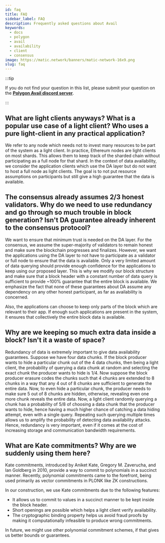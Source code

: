 ```yaml
---
id: faq
title: FAQ
sidebar_label: FAQ
description: Frequently asked questions about Avail
keywords:
  - docs
  - polygon
  - avail
  - availability
  - client
  - consensus
image: https://matic.network/banners/matic-network-16x9.png
slug: faq
---
```


:::tip

If you do not find your question in this list, please submit your question on the <ins>**[Polygon Avail discord server](https://discord.gg/jXbK2DDeNt)**</ins>.

:::

## What are light clients anyways? What is a popular use case of a light client? Who uses a pure light-client in any practical application?

We refer to any node which needs not to invest many resources to be part of the system as a light 
client. In practice, Ethereum nodes are light clients on most shards. This allows them to keep track 
of the sharded chain without participating as a full node for that shard.
In the context of data availability, we consider the application clients which use the DA layer but 
do not want to host a full node as light clients. The goal is to not put resource assumptions on 
participants but still give a high guarantee that the data is available.

## The consensus already assumes  2/3 honest validators. Why do we need to use redundancy and go through so much trouble in block generation? Isn't DA guarantee already inherent to the consensus protocol?

We want to ensure that minimum trust is needed on the DA layer. For the consensus, we assume the 
super-majority of validators to remain honest and make sure the blockchain progresses and finalizes. 
However, we want the applications using the DA layer to not have to participate as a validator or full 
node to ensure that the data is available. Only a very limited amount of data querying should provide 
enough confidence for the applications to keep using our proposed layer. This is why we modify our block 
structure and make sure that a block header with a constant number of data query is sufficient to provide 
~100% guarantee that the entire block is available. We emphasize the fact that none of these guarantees 
about DA assume any dependency on any other honest participant, as far as availability is concerned.

Also, the applications can choose to keep only parts of the block which are relevant to their app. If 
enough such applications are present in the system, it ensures that collectively the entire block data 
is available.

## Why are we keeping so much extra data inside a block? Isn't it a waste of space?

Redundancy of data is extremely important to give data availability guarantees. Suppose we have four 
data chunks. If the block producer wants to hide a particular chunk out of the 4 data chunks, then being 
a light client, the probability of querying a data chunk at random and selecting the exact chunk the 
producer wants to hide is 1/4. Now suppose the block producer erasure codes the chunks such that 4 chunks 
are extended to 8 chunks in a way that any 4 out of 8 chunks are sufficient to generate the entire data. 
Now, to even hide a particular chunk, the producer needs to make sure 5 out of 8 chunks are hidden, otherwise, revealing even one more chunk reveals the entire data. Now, a light client randomly querying a chunk has a 
probability of 5/8 of choosing a data chunk that the producer wants to hide, hence having a much higher chance 
of catching a data hiding attempt, even with a single query. Repeating such querying multiple times allows us 
to amplify the probability of detecting data availability attacks. Hence, redundancy is very important, even 
if it comes at the cost of increasing storage and communication bandwidth requirements.

## What are Kate commitments? Why are we suddenly using them here?

Kate commitments, introduced by Aniket Kate, Gregory M. Zaverucha, and Ian Goldberg in 2010, provide a 
way to commit to polynomials in a succinct manner. Recently, polynomial commitments came to the forefront, 
being used primarily as vector commitments in PLONK like ZK constructions.

In our construction, we use Kate commitments due to the following features:

- It allows us to commit to values in a succinct manner to be kept inside the block header.
- Short openings are possible which helps a light client verify availability.
- The cryptographic binding property helps us avoid fraud proofs by making it computationally infeasible 
  to produce wrong commitments.

<!-- This allows the extension of commitments be same as the commitment to extended data, which proves 
correctness of commitment construction without having access to the entire data of the block. -->

In future, we might use other polynomial commitment schemes, if that gives us better bounds or guarantees.
